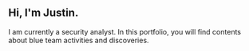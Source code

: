 ## Hi, I'm Justin.
I am currently a security analyst. In this portfolio, you will find contents about blue team activities and discoveries.
